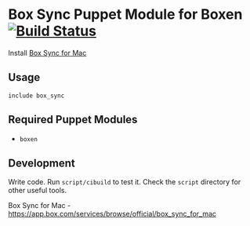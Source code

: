 # Box Sync Puppet Module for Boxen [![Build Status](https://travis-ci.org/aaronlerch/puppet-box_sync.png)](https://travis-ci.org/aaronlerch/puppet-box_sync)

Install [Box Sync for Mac](https://app.box.com/services/browse/official/box_sync_for_mac)

## Usage

```puppet
include box_sync
```

## Required Puppet Modules

* `boxen`

## Development

Write code. Run `script/cibuild` to test it. Check the `script`
directory for other useful tools.

Box Sync for Mac - https://app.box.com/services/browse/official/box_sync_for_mac
